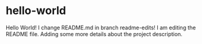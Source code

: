 # hello-world
Hello World!
I change README.md in branch readme-edits!
I am editing the README file. Adding some more details about the project description.
